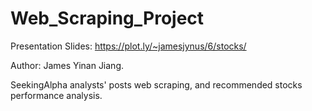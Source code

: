 # Web_Scraping_Project
Presentation Slides: https://plot.ly/~jamesjynus/6/stocks/

Author: James Yinan Jiang.


SeekingAlpha analysts' posts web scraping, and recommended stocks performance analysis.
